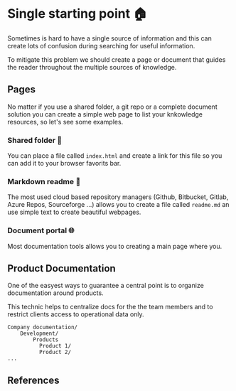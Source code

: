 # Single starting point 🏠

Sometimes is hard to have a single source of information and this can create lots of confusion during searching for useful information. 

To mitigate this problem we should create a page or document that guides the reader throughout the multiple sources of knowledge.

## Pages

No matter if you use a shared folder, a git repo or a complete document solution you can create a simple web page to list your knkowledge resources, so let's see some examples.

### Shared folder 📂

You can place a file called `index.html` and create a link for this file so you can add it to your browser favorits bar.

### Markdown readme 📃

The most used cloud based repository managers (Github, Bitbucket, Gitlab, Azure Repos, Sourceforge ...) allows you to create a file called `readme.md` an use simple text to create beautiful webpages.

### Document portal 🌐

Most documentation tools allows you to creating a main page where you. 

## Product Documentation

One of the easyest ways to guarantee a central point is to organize documentation around products. 

This technic helps to centralize docs for the the team members and to restrict clients access to operational data only.

```shell
Company documentation/
    Development/
        Products
          Product 1/
          Product 2/
...
```

## References
